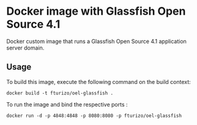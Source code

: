 Docker image with Glassfish Open Source 4.1
=====================

Docker custom image that runs a Glassfish Open Source 4.1 application server domain.


Usage
-----

To build this image, execute the following command on the build context:

	docker build -t fturizo/oel-glassfish .

To run the image and bind the respective ports :

	docker run -d -p 4848:4848 -p 8080:8080 -p fturizo/oel-glassfish
